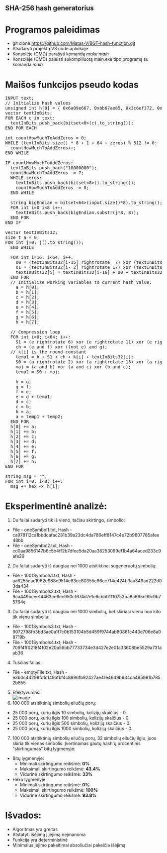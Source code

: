 ## SHA-256 hash generatorius

# Programos paleidimas
- git clone https://github.com/Matas-V/BGT-hash-function.git
- Atsidaryti projektą VS code aplinkoje
- Konsolėje (CMD) parašyti komandą *make main*
- Konsolėje (CMD) paleisti sukompiliuotą main.exe tipo programą su komanda *main*

# Maišos funkcijos pseudo kodas
<pre>
INPUT text;
// Initialize hash values
unsigned int h[8] = { 0x6a09e667, 0xbb67ae85, 0x3c6ef372, 0xa54ff53a, 0x510e527f, 0x9b05688c, 0x1f83d9ab, 0x5be0cd19 };
vector<string> textInBits;
FOR EACH c in text:
  textInBits.push_back(bitset<8>(c).to_string());
END FOR EACH

int countHowMuchToAddZeros = 0;
WHILE (textInBits.size() * 8 + 1 + 64 + zeros) % 512 != 0:
  countHowMuchToAddZeros++;
END WHILE

IF countHowMuchToAddZeros:
  textInBits.push_back("10000000");
  countHowMuchToAddZeros -= 7;
  WHILE zeros:
    textInBits.push_back(bitset<8>().to_string());
    countHowMuchToAddZeros -= 8;
  END WHILE
  
  string bigEndian = bitset<64>(input.size()*8).to_string();
  FOR int i=0 i<8 i++:
    textInBits.push_back(bigEndian.substr(j*8, 8));
  END FOR
END IF

vector<string> textInBits32;
size_t a = 0;
FOR int j=0; j<textInBits.size() / 64; j++:
  textInBits32.clear();
  textInBits32.reserve(64);
  FOR int i = 0; i<512/32; i++:
    string newBitsSet = "";
    FOR size_t y = a; y < a + 4; y++:
      newBitsSet += textInBits.at(y);
    END FOR
    textInBits32.push_back(newBitsSet);
    a += 4;
  END FOR
  WHILE textInBits32.size() != 64:
    textInBits32.push_back(bitset<32>().to_string());
  END WHILE

  FOR int i=16; i<64; i++:
    s0 = (textInBits32[i-15] rightrotate  7) xor (textInBits32[i-15] rightrotate 18) xor (textInBits32[i-15] rightshift  3);
    s1 = (textInBits32[i- 2] rightrotate 17) xor (textInBits32[i- 2] rightrotate 19) xor (textInBits32[i- 2] rightshift 10);
    textInBits32[i] = textInBits32[i-16] + s0 + textInBits32[i-7] + s1;
  END FOR
  // Initialize working variables to current hash value:
    a = h[0];
    b = h[1];
    c = h[2];
    d = h[3];
    e = h[4];
    f = h[5];
    g = h[6];
    h = h[7];
  
  // Compression loop
  FOR int i=0; i<64; i++:
    S1 = (e rightrotate 6) xor (e rightrotate 11) xor (e rightrotate 25);
    ch = (e and f) xor ((not e) and g);
  // k[i] is the round constant
    temp1 = h + S1 + ch + k[i] + textInBits32[i];
    S0 = (a rightrotate 2) xor (a rightrotate 13) xor (a rightrotate 22);
    maj = (a and b) xor (a and c) xor (b and c);
    temp2 = S0 + maj;
  
    h = g;
    g = f;
    f = e;
    e = d + temp1;
    d = c;
    c = b;
    b = a;
    a = temp1 + temp2;
  END FOR
  h[0] += a;
  h[1] += b;
  h[2] += c;
  h[3] += d;
  h[4] += e;
  h[5] += f;
  h[6] += g;
  h[7] += h;
END FOR

string msg = "";
FOR int i=0; i<8; i++:
  msg += hex << h[i];
</pre>

# Eksperimentinė analizė:
1. Du failai sudaryti tik iš vieno, tačiau skirtingo, simbolio:
- File - oneSymbol1.txt, Hash - ca978112ca1bbdcafac231b39a23dc4da786eff8147c4e72b9807785afee48bb
- File - oneSymbol2.txt, Hash - cd0aa9856147b6c5b4ff2b7dfee5da20aa38253099ef1b4a64aced233c9afe29
2. Du failai sudaryti iš daugiau nei 1000 atsitiktinai sugeneruotų simbolių:
- File - 1001Symbols1.txt, Hash - aa6255cac1962e988c9514e83cc80355c86cc714e424b3aa349ad222d03da434
- File - 1001Symbols2.txt, Hash - 9ca449bcee14463ce6ec950cf674d7e1e6cbb01110753ba8a665c99c9b75764e
3. Du failai sudaryti iš daugiau nei 1000 simbolių, bet skiriasi vienu nuo kito tik vienu simboliu:
- File - 1001Symbols3.txt, Hash - 9072798fb3bd3ae0a1f7c0b153104b5d459f9744ab80861c443e706e8a08719b
- File - 1001Symbols4.txt, Hash - 709f4ff0218f4f02e20a56bb77733734e3d427e2e01a33608be5529a731aab36
4. Tuščias failas:
- File - emptyFile.txt, Hash - e3b0c44298fc1c149afbf4c8996fb92427ae41e4649b934ca495991b7852b855
5. Efektyvumas:
<br/>![image](https://user-images.githubusercontent.com/80633152/193473910-a6faf464-0e49-4fd1-aec9-1be8ffd5b174.png)
6. 100 000 atsitiktinių simbolių eilučių porų:
- 25 000 porų, kurių ilgis 10 simbolių, kolizijų skaičius - 0.
- 25 000 porų, kurių ilgis 100 simbolių, kolizijų skaičius - 0.
- 25 000 porų, kurių ilgis 500 simbolių, kolizijų skaičius - 0.
- 25 000 porų, kurių ilgis 1000 simbolių, kolizijų skaičius - 0.
7. 100 000 atsitiktinių simbolių eilučių porų, 32 simbolių eilučių ilgiu, juos skiria tik vienas simbolis. Įvertinamas gautų hash'ų procentinis "skirtingumas" bitų lygmenyje:
- Bitų lygmenyje:
  - Minimali skirtingumo reikšmė: **0%**
  - Maksimali skirtingumo reikšmė: **43.4%**
  - Vidurinė skirtingumo reikšmė: **33%**
- Hexo lygmenyje:
  - Minimali skirtingumo reikšmė: **0%**
  - Maksimali skirtingumo reikšmė: **100%**
  - Vidurinė skirtingumo reikšmė: **93.8%**

# Išvados:
  - Algoritmas yra greitas
  - Atstatyti išėjimą į įėjimą neįmanoma
  - Funkcija yra deterministinė
  - Minimalus įėjimo pakeitimai absoliučiai pakeičia išėjimą
